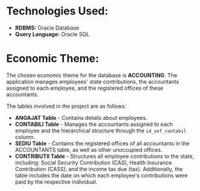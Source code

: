 # Technologies Used:
- **RDBMS:** Oracle Database
- **Query Language:** Oracle SQL

# Economic Theme:
The chosen economic theme for the database is **ACCOUNTING**. The application manages employees' state contributions, the accountants assigned to each employee, and the registered offices of these accountants.

The tables involved in the project are as follows:
- **ANGAJAT Table** - Contains details about employees.
- **CONTABILI Table** - Manages the accountants assigned to each employee and the hierarchical structure through the `id_sef_contabil` column.
- **SEDIU Table** - Contains the registered offices of all accountants in the ACCOUNTANTS table, as well as other unoccupied offices.
- **CONTRIBUTII Table** - Structures all employee contributions to the state, including: Social Security Contribution (CAS), Health Insurance Contribution (CASS), and the income tax due (tax). Additionally, the table includes the date on which each employee's contributions were paid by the respective individual.
